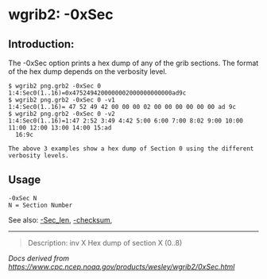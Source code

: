 # wgrib2: -0xSec

## Introduction:

The -0xSec option prints a hex dump of any of
the grib sections. The format of the hex dump depends on the
verbosity level.

```
$ wgrib2 png.grb2 -0xSec 0
1:4:Sec0(1..16)=0x4752494200000002000000000000ad9c
$ wgrib2 png.grb2 -0xSec 0 -v1
1:4:Sec0(1..16)= 47 52 49 42 00 00 00 02 00 00 00 00 00 00 ad 9c
$ wgrib2 png.grb2 -0xSec 0 -v2
1:4:Sec0(1..16)=1:47 2:52 3:49 4:42 5:00 6:00 7:00 8:02 9:00 10:00 11:00 12:00 13:00 14:00 15:ad
  16:9c

The above 3 examples show a hex dump of Section 0 using the different
verbosity levels.
```

## Usage

```
-0xSec N
N = Section Number
```

See also:
[-Sec_len](Sec_len.md),
[-checksum](checksum.md),

---

> Description: inv X Hex dump of section X (0..8)

_Docs derived from <https://www.cpc.ncep.noaa.gov/products/wesley/wgrib2/0xSec.html>_
